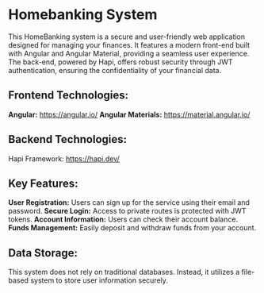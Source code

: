 # Homebanking System

This HomeBanking system is a secure and user-friendly web application designed for managing your finances. It features a modern front-end built with Angular and Angular Material, providing a seamless user experience. The back-end, powered by Hapi, offers robust security through JWT authentication, ensuring the confidentiality of your financial data.

## **Frontend Technologies:**

**Angular:** https://angular.io/
**Angular Materials:** https://material.angular.io/

## **Backend Technologies:**

Hapi Framework: https://hapi.dev/

## **Key Features:**

**User Registration:** Users can sign up for the service using their email and password.
**Secure Login:** Access to private routes is protected with JWT tokens.
**Account Information:** Users can check their account balance.
**Funds Management:** Easily deposit and withdraw funds from your account.

## **Data Storage:**
This system does not rely on traditional databases. Instead, it utilizes a file-based system to store user information securely.
